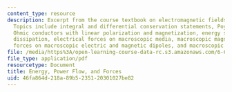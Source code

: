 ```yaml
---
content_type: resource
description: Excerpt from the course textbook on electromagnetic fields and energy.
  Topics include integral and differential conservation statements, Poynting's theorem,
  Ohmic conductors with linear polarization and magnetization, energy storage, electromagnetic
  dissipation, electrical forces on macroscopic media, macroscopic magnetic forces,
  forces on macroscopic electric and magnetic dipoles, and macroscopic force densities.
file: /media/https%3A/open-learning-course-data-rc.s3.amazonaws.com/6-641-electromagnetic-fields-forces-and-motion-spring-2005/46fa864d218a89b5235120301027be82_11.pdf
file_type: application/pdf
resourcetype: Document
title: Energy, Power Flow, and Forces
uid: 46fa864d-218a-89b5-2351-20301027be82
---
```

